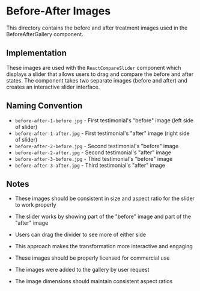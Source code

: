 # Before-After Images

This directory contains the before and after treatment images used in the BeforeAfterGallery component.

## Implementation

These images are used with the `ReactCompareSlider` component which displays a slider that allows users to drag and compare the before and after states. The component takes two separate images (before and after) and creates an interactive slider interface.

## Naming Convention

- `before-after-1-before.jpg` - First testimonial's "before" image (left side of slider)
- `before-after-1-after.jpg` - First testimonial's "after" image (right side of slider)
- `before-after-2-before.jpg` - Second testimonial's "before" image
- `before-after-2-after.jpg` - Second testimonial's "after" image 
- `before-after-3-before.jpg` - Third testimonial's "before" image
- `before-after-3-after.jpg` - Third testimonial's "after" image

## Notes

- These images should be consistent in size and aspect ratio for the slider to work properly
- The slider works by showing part of the "before" image and part of the "after" image
- Users can drag the divider to see more of either side
- This approach makes the transformation more interactive and engaging

- These images should be properly licensed for commercial use
- The images were added to the gallery by user request
- The image dimensions should maintain consistent aspect ratios 